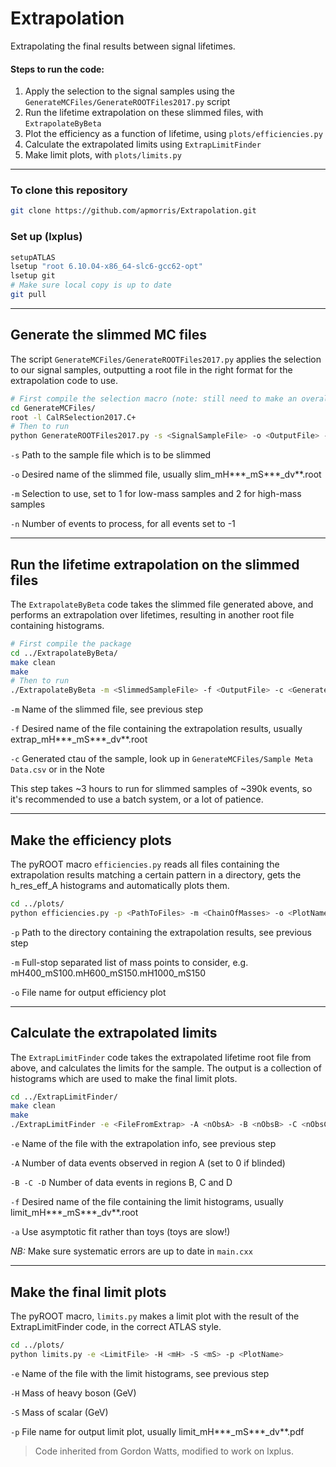 # Extrapolation

Extrapolating the final results between signal lifetimes. 

#### Steps to run the code:
1. Apply the selection to the signal samples using the `GenerateMCFiles/GenerateROOTFiles2017.py` script
2. Run the lifetime extrapolation on these slimmed files, with `ExtrapolateByBeta`
3. Plot the efficiency as a function of lifetime, using `plots/efficiencies.py`
4. Calculate the extrapolated limits using `ExtrapLimitFinder`
5. Make limit plots, with `plots/limits.py`

---

### To clone this repository

```bash
git clone https://github.com/apmorris/Extrapolation.git
```

### Set up (lxplus)

```bash
setupATLAS
lsetup "root 6.10.04-x86_64-slc6-gcc62-opt"
lsetup git
# Make sure local copy is up to date
git pull
```

---
## Generate the slimmed MC files

The script `GenerateMCFiles/GenerateROOTFiles2017.py` applies the selection to our 
signal samples, outputting a root file in the right format for the extrapolation 
code to use.

```bash
# First compile the selection macro (note: still need to make an overall Makefile)
cd GenerateMCFiles/
root -l CalRSelection2017.C+
# Then to run
python GenerateROOTFiles2017.py -s <SignalSampleFile> -o <OutputFile> -m <Selection> -n <nEvents>
```

`-s` Path to the sample file which is to be slimmed

`-o` Desired name of the slimmed file, usually slim_mH***_mS***_dv**.root

`-m` Selection to use, set to 1 for low-mass samples and 2 for high-mass samples

`-n` Number of events to process, for all events set to -1

---
## Run the lifetime extrapolation on the slimmed files

The `ExtrapolateByBeta` code takes the slimmed file generated above, and performs an 
extrapolation over lifetimes, resulting in another root file containing histograms.

```bash
# First compile the package
cd ../ExtrapolateByBeta/
make clean
make
# Then to run
./ExtrapolateByBeta -m <SlimmedSampleFile> -f <OutputFile> -c <GeneratedLifetime>
```

`-m` Name of the slimmed file, see previous step

`-f` Desired name of the file containing the extrapolation results, usually 
extrap_mH***_mS***_dv**.root

`-c` Generated ctau of the sample, look up in `GenerateMCFiles/Sample Meta Data.csv` 
or in the Note

This step takes ~3 hours to run for slimmed samples of ~390k events, so it's 
recommended to use a batch system, or a lot of patience.

---
## Make the efficiency plots

The pyROOT macro `efficiencies.py` reads all files containing the extrapolation results 
matching a certain pattern in a directory, gets the h_res_eff_A histograms and automatically 
plots them.

```bash
cd ../plots/
python efficiencies.py -p <PathToFiles> -m <ChainOfMasses> -o <PlotName>
```

`-p` Path to the directory containing the extrapolation results, see previous step

`-m` Full-stop separated list of mass points to consider, e.g. mH400_mS100.mH600_mS150.mH1000_mS150

`-o` File name for output efficiency plot 

---
## Calculate the extrapolated limits

The `ExtrapLimitFinder` code takes the extrapolated lifetime root file from above, and 
calculates the limits for the sample. The output is a collection of histograms which
are used to make the final limit plots.

```bash
cd ../ExtrapLimitFinder/
make clean
make
./ExtrapLimitFinder -e <FileFromExtrap> -A <nObsA> -B <nObsB> -C <nObsC> -D <nObsD> -f <OutputFile> -a [-E <ABCDerror> -L <Luminosity>]
```

`-e` Name of the file with the extrapolation info, see previous step

`-A` Number of data events observed in region A (set to 0 if blinded)

`-B -C -D` Number of data events in regions B, C and D

`-f` Desired name of the file containing the limit histograms, usually limit_mH***_mS***_dv**.root

`-a` Use asymptotic fit rather than toys (toys are slow!)


_NB:_ Make sure systematic errors are up to date in `main.cxx`

---
## Make the final limit plots

The pyROOT macro, `limits.py` makes a limit plot with the result of the ExtrapLimitFinder
code, in the correct ATLAS style.

```bash
cd ../plots/
python limits.py -e <LimitFile> -H <mH> -S <mS> -p <PlotName>
```

`-e` Name of the file with the limit histograms, see previous step

`-H` Mass of heavy boson (GeV)

`-S` Mass of scalar (GeV)

`-p` File name for output limit plot, usually limit_mH***_mS***_dv**.pdf


> Code inherited from Gordon Watts, modified to work on lxplus.